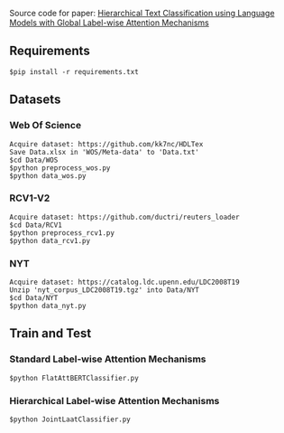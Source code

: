 Source code for paper: [Hierarchical Text Classification using Language Models with Global Label-wise Attention Mechanisms](https://link.springer.com/chapter/10.1007/978-3-031-49002-6_18) 

## Requirements
    $pip install -r requirements.txt

## Datasets
### Web Of Science
    Acquire dataset: https://github.com/kk7nc/HDLTex
    Save Data.xlsx in 'WOS/Meta-data' to 'Data.txt'
    $cd Data/WOS
    $python preprocess_wos.py
    $python data_wos.py

### RCV1-V2
    Acquire dataset: https://github.com/ductri/reuters_loader
    $cd Data/RCV1
    $python preprocess_rcv1.py
    $python data_rcv1.py

### NYT
    Acquire dataset: https://catalog.ldc.upenn.edu/LDC2008T19
    Unzip 'nyt_corpus_LDC2008T19.tgz' into Data/NYT
    $cd Data/NYT
    $python data_nyt.py

## Train and Test

### Standard Label-wise Attention Mechanisms
    $python FlatAttBERTClassifier.py

### Hierarchical Label-wise Attention Mechanisms
    $python JointLaatClassifier.py

